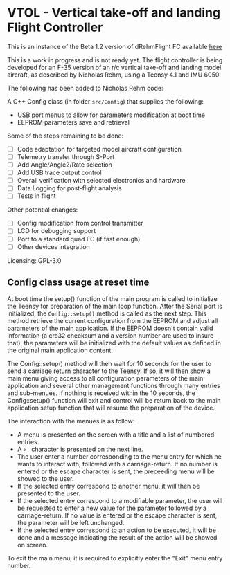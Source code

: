 # VTOL - Vertical take-off and landing Flight Controller

This is an instance of the Beta 1.2 version of dRehmFlight FC available [here](https://github.com/nickrehm/dRehmFlight)

This is a work in progress and is not ready yet. The flight controller is being developed for an F-35 version of an r/c vertical take-off and landing model aircraft, as described by Nicholas Rehm, using a Teensy 4.1 and IMU 6050.

The following has been added to Nicholas Rehm code:

A C++ Config class (in folder `src/Config`) that supplies the following:

- USB port menus to allow for parameters modification at boot time
- EEPROM parameters save and retrieval

Some of the steps remaining to be done:

- [ ] Code adaptation for targeted model aircraft configuration
- [ ] Telemetry transfer through S-Port
- [ ] Add Angle/Angle2/Rate selection
- [ ] Add USB trace output control
- [ ] Overall verification with selected electronics and hardware
- [ ] Data Logging for post-flight analysis
- [ ] Tests in flight

Other potential changes:

- [ ] Config modification from control transmitter
- [ ] LCD for debugging support
- [ ] Port to a standard quad FC (if fast enough)
- [ ] Other devices integration

Licensing: GPL-3.0

## Config class usage at reset time

At boot time the setup() function of the main program is called to initialize the Teensy for preparation of the main loop function. After the Serial port is initialized, the `Config::setup()` method is called as the next step. This method retrieve the current configuration from the EEPROM and adjust all parameters of the main application. If the EEPROM doesn't contain valid information (a crc32 checksum and a version number are used to insure that), the parameters will be initialized with the default values as defined in the original main application content.

The Config::setup() method will theh wait for 10 seconds for the user to send a carriage return character to the Teensy. If so, it will then show a main menu giving access to all configuration parameters of the main application and several other management functions through many entries and sub-menues. If nothing is received within the 10 seconds, the Config::setup() function will exit and control will be return back to the main application setup function that will resume the preparation of the device.

The interaction with the menues is as follow:

- A menu is presented on the screen with a title and a list of numbered entries.
- A `> ` character is presented on the next line.
- The user enter a number corresponding to the menu entry for which he wants to interact with, followed with a carriage-return. If no number is entered or the escape character is sent, the preceeding menu will be showed to the user.
- If the selected entry correspond to another menu, it will then be presented to the user.
- If the selected entry correspond to a modifiable parameter, the user will be requested to enter a new value for the parameter followed by a carriage-return. If no value is entered or the escape character is sent, the parameter will be left unchanged.
- If the selected entry correspond to an action to be executed, it will be done and a message indicating the result of the action will be showed on screen.

To exit the main menu, it is required to explicitly enter the "Exit" menu entry number. 